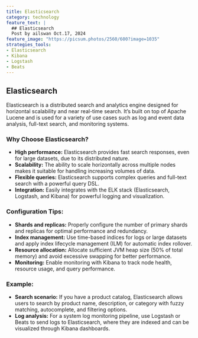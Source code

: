 ```yaml
---
title: Elasticsearch
category: technology
feature_text: |
  ## Elasticsearch
  Post by ailswan Oct.17, 2024
feature_image: "https://picsum.photos/2560/600?image=1035"
strategies_tools:
- Elasticsearch
- Kibana
- Logstash
- Beats
---
```

## Elasticsearch
Elasticsearch is a distributed search and analytics engine designed for horizontal scalability and near real-time search. It’s built on top of Apache Lucene and is used for a variety of use cases such as log and event data analysis, full-text search, and monitoring systems.

### Why Choose Elasticsearch?
- **High performance:** Elasticsearch provides fast search responses, even for large datasets, due to its distributed nature.
- **Scalability:** The ability to scale horizontally across multiple nodes makes it suitable for handling increasing volumes of data.
- **Flexible queries:** Elasticsearch supports complex queries and full-text search with a powerful query DSL.
- **Integration:** Easily integrates with the ELK stack (Elasticsearch, Logstash, and Kibana) for powerful logging and visualization.

### Configuration Tips:
- **Shards and replicas:** Properly configure the number of primary shards and replicas for optimal performance and redundancy.
- **Index management:** Use time-based indices for logs or large datasets and apply index lifecycle management (ILM) for automatic index rollover.
- **Resource allocation:** Allocate sufficient JVM heap size (50% of total memory) and avoid excessive swapping for better performance.
- **Monitoring:** Enable monitoring with Kibana to track node health, resource usage, and query performance.

### Example:
- **Search scenario:** If you have a product catalog, Elasticsearch allows users to search by product name, description, or category with fuzzy matching, autocomplete, and filtering options.
- **Log analysis:** For a system log monitoring pipeline, use Logstash or Beats to send logs to Elasticsearch, where they are indexed and can be visualized through Kibana dashboards.

